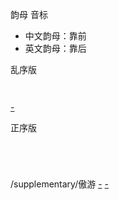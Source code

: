 
韵母 音标

- 中文韵母：靠前
- 英文韵母：靠后

乱序版
```


```
[-]()

正序版
```




```

/supplementary/傲游
[-](https://www.v2ex.com/t/173201)
[-](http://www.dictionary.com/pronunciation/Spell_pron_key)
